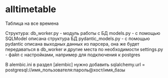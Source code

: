 # alltimetable
Таблица на все времена

Структура:
db_worker.py - модуль работы с БД
models.py - с помощью SQLModel описана структура БД
pydantic_models.py - с помощью pydantic описана выходных данных из парсера, она же будет передаваться в db_worker и другие места по необходимости
settings.py - файл с настройками, например  для подключения к postgres

В alembic.ini в раздел [alembic] нужно добавить
sqlalchemy.url = postgresql://имя_пользователя:пароль@хост/имя_базы